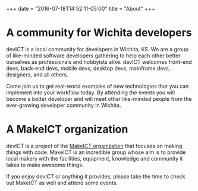 +++
date = "2016-07-18T14:52:11-05:00"
title = "About"
+++

# A community for Wichita developers
devICT is a local community for developers in Wichita, KS. We are a group of
like-minded software developers gathering to help each other better ourselves
as professionals and hobbyists alike. devICT welcomes front-end devs, back-end
devs, mobile devs, desktop devs, mainframe devs, designers, and all others.

Come join us to get real-world examples of new technologies that you can
implement into your workflow today. By attending the events you will become a
better developer and will meet other like-minded people from the ever-growing
developer community in Wichita.

# A MakeICT organization

devICT is a project of the [MakeICT organization](http://makeict.org) that
focuses on making things with code. MakeICT is an incredible group whose aim is
to provide local makers with the facilities, equipment, knowledge and community
it takes to make awesome things.

If you enjoy devICT or anything it provides, please take the time to check out
MakeICT as well and attend some events.
